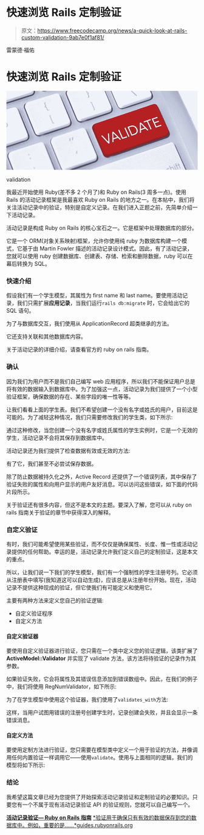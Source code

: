# 快速浏览 Rails 定制验证

> 原文：<https://www.freecodecamp.org/news/a-quick-look-at-rails-custom-validation-9ab7e0f1af81/>

雷蒙德·福佑

# 快速浏览 Rails 定制验证

![pK-gMzy3meGp1rdP21xe1TUB9Dde408OFq4S](img/55031a5e7b098d0b8d120a234af6e555.png)

validation

我最近开始使用 Ruby(差不多 2 个月了)和 Ruby on Rails(3 周多一点)。使用 Rails 的活动记录框架是我最喜欢 Ruby on Rails 的地方之一。在本帖中，我们将关注活动记录中的验证，特别是自定义记录。在我们进入正题之前，先简单介绍一下活动记录。

活动记录是构成 Ruby on Rails 的核心宝石之一。它是框架中处理数据库的部分。

它是一个 ORM(对象关系映射)框架，允许你使用纯 ruby 为数据库构建一个模式，它基于由 Martin Fowler 描述的活动记录设计模式。因此，有了活动记录，您就可以使用 ruby 创建数据库、创建表、存储、检索和删除数据，ruby 可以在幕后转换为 SQL。

### 快速介绍

假设我们有一个学生模型，其属性为 first name 和 last name。要使用活动记录，我们只需扩展**应用记录**，当我们运行`rails db:migrate` 时，它会给出它的 SQL 语句。

为了与数据库交互，我们使用从 ApplicationRecord 超类继承的方法。

它还支持关联和其他数据库内容。

关于活动记录的详细介绍，请查看官方的 ruby on rails 指南。

### 确认

因为我们为用户而不是我们自己编写 web 应用程序，所以我们不能保证用户总是将有效的数据输入到数据库中。为了加强这一点，活动记录为我们提供了一个小型验证框架，确保数据的存在、某些字段的唯一性等等。

让我们看看上面的学生表。我们不希望创建一个没有名字或姓氏的用户，目前这是可能的。为了减轻这种情况，我们只需要修改我们的学生类，如下所示:

通过这种修改，当您创建一个没有名字或姓氏属性的学生实例时，它是一个无效的学生，活动记录不会将其保存到数据库中。

活动记录还为我们提供了检查数据有效或无效的方法:

有了它，我们甚至不必尝试保存数据。

除了防止数据被持久化之外，Active Record 还提供了一个错误列表，其中保存了验证失败的属性和向用户显示的用户友好消息。可以访问这些错误，如下面的代码片段所示。

关于验证还有很多内容，但这不是本文的主题。要深入了解，您可以从 ruby on rails 指南关于验证的章节中获得深入的解释。

### 自定义验证

有时，我们可能希望使用某些验证，而不仅仅是确保属性、长度、惟一性或活动记录提供的任何帮助。幸运的是，活动记录允许我们定义自己的定制验证，这是本文的重点。

所以，让我们说一下我们的学生模型，我们有一个强制性的学生注册号列。它必须从注册表中填写(我知道这可以自动生成)，应该总是从注册年份开始。现在，活动记录不提供这种现成的验证，但它使我们有可能定义和使用它。

主要有两种方法来定义您自己的验证逻辑:

*   自定义验证程序
*   自定义方法

#### **自定义验证器**

要使用自定义验证器进行验证，您只需在一个类中定义您的验证逻辑，该类扩展了 **ActiveModel::Validator** 并实现了 validate 方法，该方法将待验证的记录作为其参数。

如果验证失败，它会将属性及其错误信息添加到错误数组中。因此，在我们的例子中，我们将使用 RegNumValidator，如下所示:

为了在学生模型中使用这个验证器，我们使用了`validates_with`方法:

这样，当用户试图用错误的注册号创建学生时，记录创建会失败，并且会显示一条错误消息。

#### **自定义方法**

要使用定制方法进行验证，您只需要在模型类中定义一个用于验证的方法，并像调用任何内置验证一样调用它——使用`validate`。使用与上面相同的逻辑，我们的模型将如下所示:

### 结论

我希望这篇文章已经为您提供了开始探索活动记录验证和定制验证的必要知识。只要您有一个不属于现有活动记录验证 API 的验证规则，您就可以自己编写一个。

[**活动记录验证— Ruby on Rails 指南**](https://guides.rubyonrails.org/active_record_validations.html)
[*验证用于确保只有有效的数据保存到您的数据库中。例如，重要的是……*guides.rubyonrails.org](https://guides.rubyonrails.org/active_record_validations.html)